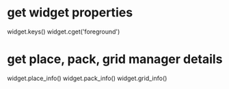 # get widget properties
widget.keys()
widget.cget('foreground')

# get place, pack, grid manager details
widget.place_info()
widget.pack_info()
widget.grid_info()